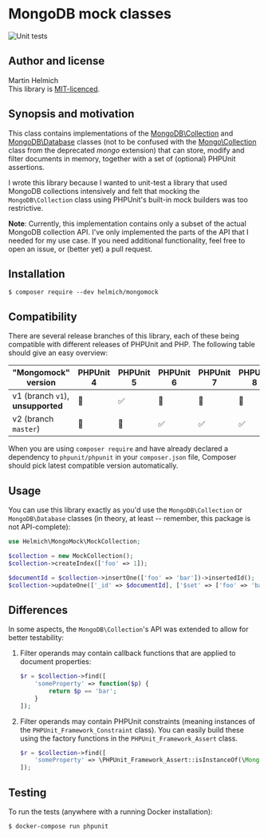 # MongoDB mock classes

![Unit tests](https://github.com/martin-helmich/php-mongomock/workflows/Unit%20tests/badge.svg)

## Author and license

Martin Helmich  
This library is [MIT-licenced](LICENSE.txt).

## Synopsis and motivation

This class contains implementations of the [MongoDB\Collection][mongodb-collection] and
[MongoDB\Database][mongodb-database] classes (not to be confused with the [Mongo\Collection][mongo-collection]
class from the deprecated _mongo_ extension)
that can store, modify and filter documents in memory, together with a set of
(optional) PHPUnit assertions.

I wrote this library because I wanted to unit-test a library that used MongoDB
collections intensively and felt that mocking the `MongoDB\Collection` class
using PHPUnit's built-in mock builders was too restrictive.

**Note**: Currently, this implementation contains only a subset of the actual
MongoDB collection API. I've only implemented the parts of the API that I needed
for my use case. If you need additional functionality, feel free to open an
issue, or (better yet) a pull request.

## Installation

    $ composer require --dev helmich/mongomock

## Compatibility

There are several release branches of this library, each of these being compatible with different releases of PHPUnit and PHP. The following table should give an easy overview:

| "Mongomock" version | PHPUnit 4 | PHPUnit 5 | PHPUnit 6 | PHPUnit 7 | PHPUnit 8 | PHPUnit 9 |
| ------------------- | --------- | --------- | --------- | --------- | --------- | --------- |
| v1 (branch `v1`), **unsupported** | :no_entry_sign: | :white_check_mark: | :no_entry_sign: | :no_entry_sign: | :no_entry_sign: | :no_entry_sign: |
| v2 (branch `master`) | :no_entry_sign: | :no_entry_sign: | :white_check_mark: | :white_check_mark: | :white_check_mark: | :white_check_mark: |

When you are using `composer require` and have already declared a dependency to `phpunit/phpunit` in your `composer.json` file, Composer should pick latest compatible version automatically.

## Usage

You can use this library exactly as you'd use the `MongoDB\Collection` or `MongoDB\Database` classes
(in theory, at least -- remember, this package is not API-complete):

```php
use Helmich\MongoMock\MockCollection;

$collection = new MockCollection();
$collection->createIndex(['foo' => 1]);

$documentId = $collection->insertOne(['foo' => 'bar'])->insertedId();
$collection->updateOne(['_id' => $documentId], ['$set' => ['foo' => 'baz']]);
```

## Differences

In some aspects, the `MongoDB\Collection`'s API was extended to allow for better
testability:

1.  Filter operands may contain callback functions that are applied to document
    properties:

    ```php
    $r = $collection->find([
        'someProperty' => function($p) {
            return $p == 'bar';
        }
    ]);
    ```

2.  Filter operands may contain PHPUnit constraints (meaning instances of the
    `PHPUnit_Framework_Constraint` class). You can easily build these using the
    factory functions in the `PHPUnit_Framework_Assert` class.

    ```php
    $r = $collection->find([
        'someProperty' => \PHPUnit_Framework_Assert::isInstanceOf(\MongoDB\BSON\Binary::class)
    ]);
    ```

## Testing

To run the tests (anywhere with a running Docker installation):

```
$ docker-compose run phpunit
```

[mongo-collection]: http://php.net/manual/en/class.mongocollection.php
[mongodb-collection]: https://docs.mongodb.com/php-library/master/reference/class/MongoDBCollection/
[mongodb-database]: https://docs.mongodb.com/php-library/master/reference/class/MongoDBDatabase/
